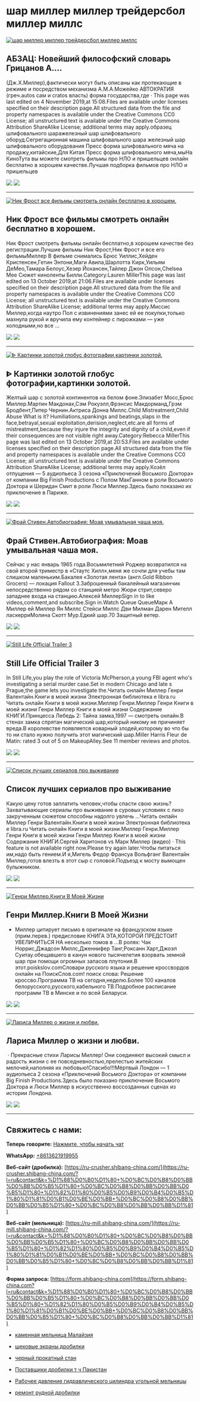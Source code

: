 # шар миллер миллер трейдерсбол миллер миллс

<a href="https://swt.shibang-china.com/?l=ru&img&k=%D1%88%D0%B0%D1%80+%D0%BC%D0%B8%D0%BB%D0%BB%D0%B5%D1%80+%D0%BC%D0%B8%D0%BB%D0%BB%D0%B5%D1%80+%D1%82%D1%80%D0%B5%D0%B9%D0%B4%D0%B5%D1%80%D1%81%D0%B1%D0%BE%D0%BB+%D0%BC%D0%B8%D0%BB%D0%BB%D0%B5%D1%80+%D0%BC%D0%B8%D0%BB%D0%BB%D1%81" target="_blank">![шар миллер миллер трейдерсбол миллер миллс](http://static.shibang-china.com/all-800x300/1459.jpg)</a>

## АБЗАЦ: Новейший философский словарь Грицанов А.…
(Дж.Х.Миллер),фактически могут быть описаны как протекающие в режиме и посредством механизма А.М.А.Можейко АВТОКРАТИЯ (греч.autos сам и cratos власть) форма государства,где&nbsp;&#0183;&#32;This page was last edited on 4 November 2019,at 15:08.Files are available under licenses specified on their description page.All structured data from the file and property namespaces is available under the Creative Commons CC0 License; all unstructured text is available under the Creative Commons Attribution ShareAlike License; additional terms may apply.образец шлифовального шаражелезный шар шлифовального оборуд.Сегрегационная машина шлифовального шара железный шар шлифовального оборудования Пресс форма шлифовального мяча на продажу,китайские,Для Китая Пресс форма шлифовального мяча,мыНа КиноТута вы можете смотреть фильмы про НЛО и пришельцев онлайн бесплатно в хорошем качестве.Лучшая подборка фильмов про НЛО и пришельцев


<a href="https://whatsapp.shibangsoft.com/WhatsApp.php" target="_blank" title="WhatsApp">![](http://static.shibang-china.com/icon/whatsapp.png)</a> <a href="https://swt.shibang-china.com/?l=ru&icon&k=%D1%88%D0%B0%D1%80+%D0%BC%D0%B8%D0%BB%D0%BB%D0%B5%D1%80+%D0%BC%D0%B8%D0%BB%D0%BB%D0%B5%D1%80+%D1%82%D1%80%D0%B5%D0%B9%D0%B4%D0%B5%D1%80%D1%81%D0%B1%D0%BE%D0%BB+%D0%BC%D0%B8%D0%BB%D0%BB%D0%B5%D1%80+%D0%BC%D0%B8%D0%BB%D0%BB%D1%81" target="_blank">![](http://static.shibang-china.com/icon/chat-ru.png)</a>

---

<a href="https://swt.shibang-china.com/?l=ru&img&k=%D1%88%D0%B0%D1%80+%D0%BC%D0%B8%D0%BB%D0%BB%D0%B5%D1%80+%D0%BC%D0%B8%D0%BB%D0%BB%D0%B5%D1%80+%D1%82%D1%80%D0%B5%D0%B9%D0%B4%D0%B5%D1%80%D1%81%D0%B1%D0%BE%D0%BB+%D0%BC%D0%B8%D0%BB%D0%BB%D0%B5%D1%80+%D0%BC%D0%B8%D0%BB%D0%BB%D1%81" target="_blank">![Ник Фрост все фильмы смотреть онлайн бесплатно в хорошем.](http://static.shibang-china.com/all-800x300/805.jpg)</a>

## Ник Фрост все фильмы смотреть онлайн бесплатно в хорошем.
Ник Фрост cмотреть фильмы онлайн бесплатно,в хорошем качестве без регистрации.Лучшие фильмы Ник Фрост,Ник Фрост и все его фильмыМиллер В фильме снимались Брюс Уиллис,Хейден Кристенсен,Гетин Энтони,Маги Авила,Шарлотта Кирк,Уильям ДеМео,Тамара Белоус,Хезер Йохансен,Тайлер Джон Олсон,Chelsea Mee Сюжет киноленты Билли.Category:Lauren MillerThis page was last edited on 13 October 2019,at 21:06.Files are available under licenses specified on their description page.All structured data from the file and property namespaces is available under the Creative Commons CC0 License; all unstructured text is available under the Creative Commons Attribution ShareAlike License; additional terms may apply.Миссис Миллер,когда наутро Пол с извинениями занес ей ее покупки,только махнула рукой и вручила ему контейнер с пирожками — уже холодными,но все …


<a href="https://whatsapp.shibangsoft.com/WhatsApp.php" target="_blank" title="WhatsApp">![](http://static.shibang-china.com/icon/whatsapp.png)</a> <a href="https://swt.shibang-china.com/?l=ru&icon&k=%D1%88%D0%B0%D1%80+%D0%BC%D0%B8%D0%BB%D0%BB%D0%B5%D1%80+%D0%BC%D0%B8%D0%BB%D0%BB%D0%B5%D1%80+%D1%82%D1%80%D0%B5%D0%B9%D0%B4%D0%B5%D1%80%D1%81%D0%B1%D0%BE%D0%BB+%D0%BC%D0%B8%D0%BB%D0%BB%D0%B5%D1%80+%D0%BC%D0%B8%D0%BB%D0%BB%D1%81" target="_blank">![](http://static.shibang-china.com/icon/chat-ru.png)</a>

---

<a href="https://swt.shibang-china.com/?l=ru&img&k=%D1%88%D0%B0%D1%80+%D0%BC%D0%B8%D0%BB%D0%BB%D0%B5%D1%80+%D0%BC%D0%B8%D0%BB%D0%BB%D0%B5%D1%80+%D1%82%D1%80%D0%B5%D0%B9%D0%B4%D0%B5%D1%80%D1%81%D0%B1%D0%BE%D0%BB+%D0%BC%D0%B8%D0%BB%D0%BB%D0%B5%D1%80+%D0%BC%D0%B8%D0%BB%D0%BB%D1%81" target="_blank">![ᐈ Картинки золотой глобус фотографии,картинки золотой.](http://static.shibang-china.com/all-800x300/314.jpg)</a>

## ᐈ Картинки золотой глобус фотографии,картинки золотой.
Желтый шар с золотой континентов на белом фоне.Элизабет Мосс,Брюс Миллер.Мартин Макдонах,Сэм Рокуэлл,Фрэнсис Макдорманд,Грэм Бродбент,Питер Чернин.Актриса Донна Миллс.Child Mistreatment,Child Abuse What is it? Humiliations,spankings and beatings,slaps in the face,betrayal,sexual exploitation,derision,neglect,etc.are all forms of mistreatment,because they injure the integrity and dignity of a child,even if their consequences are not visible right away.Category:Rebecca MillerThis page was last edited on 13 October 2019,at 20:53.Files are available under licenses specified on their description page.All structured data from the file and property namespaces is available under the Creative Commons CC0 License; all unstructured text is available under the Creative Commons Attribution ShareAlike License; additional terms may apply.Козёл отпущения — 5 аудиопьеса 3 сезона &#171;Приключений Восьмого Доктора&#187; от компании Big Finish Productions с Полом МакГанном в роли Восьмого Доктора и Шеридан Смит в роли Люси Миллер.Здесь было показано их приключение в Париже.


<a href="https://whatsapp.shibangsoft.com/WhatsApp.php" target="_blank" title="WhatsApp">![](http://static.shibang-china.com/icon/whatsapp.png)</a> <a href="https://swt.shibang-china.com/?l=ru&icon&k=%D1%88%D0%B0%D1%80+%D0%BC%D0%B8%D0%BB%D0%BB%D0%B5%D1%80+%D0%BC%D0%B8%D0%BB%D0%BB%D0%B5%D1%80+%D1%82%D1%80%D0%B5%D0%B9%D0%B4%D0%B5%D1%80%D1%81%D0%B1%D0%BE%D0%BB+%D0%BC%D0%B8%D0%BB%D0%BB%D0%B5%D1%80+%D0%BC%D0%B8%D0%BB%D0%BB%D1%81" target="_blank">![](http://static.shibang-china.com/icon/chat-ru.png)</a>

---

<a href="https://swt.shibang-china.com/?l=ru&img&k=%D1%88%D0%B0%D1%80+%D0%BC%D0%B8%D0%BB%D0%BB%D0%B5%D1%80+%D0%BC%D0%B8%D0%BB%D0%BB%D0%B5%D1%80+%D1%82%D1%80%D0%B5%D0%B9%D0%B4%D0%B5%D1%80%D1%81%D0%B1%D0%BE%D0%BB+%D0%BC%D0%B8%D0%BB%D0%BB%D0%B5%D1%80+%D0%BC%D0%B8%D0%BB%D0%BB%D1%81" target="_blank">![Фрай Стивен.Автобиография: Моав умывальная чаша моя.](http://static.shibang-china.com/all-800x300/102.jpg)</a>

## Фрай Стивен.Автобиография: Моав умывальная чаша моя.
Сейчас у нас январь 1965 года.Восьмилетний Роджер возвратился на свой второй триместр в &#171;Стаутс Хилл&#187;,меня же сочли для учебы там слишком маленьким.Бакалея &#171;Золотая лента&#187; (англ.Gold Ribbon Grocers) — локация Fallout 3.Заброшенный бакалейный магазинчик непосредственно рядом со станцией метро Жюри стрит,северо западнее входа на станцию.Алексей МиллерSign in to like videos,comment,and subscribe.Sign in.Watch Queue QueueМарк А Миллер ей Миллер Ян Миллс Стейси Миллс Дви Милман Дарен Мителл ласкерриМолина Скотт Мур.Едкий шар.70 Защитный ветер.


<a href="https://whatsapp.shibangsoft.com/WhatsApp.php" target="_blank" title="WhatsApp">![](http://static.shibang-china.com/icon/whatsapp.png)</a> <a href="https://swt.shibang-china.com/?l=ru&icon&k=%D1%88%D0%B0%D1%80+%D0%BC%D0%B8%D0%BB%D0%BB%D0%B5%D1%80+%D0%BC%D0%B8%D0%BB%D0%BB%D0%B5%D1%80+%D1%82%D1%80%D0%B5%D0%B9%D0%B4%D0%B5%D1%80%D1%81%D0%B1%D0%BE%D0%BB+%D0%BC%D0%B8%D0%BB%D0%BB%D0%B5%D1%80+%D0%BC%D0%B8%D0%BB%D0%BB%D1%81" target="_blank">![](http://static.shibang-china.com/icon/chat-ru.png)</a>

---

<a href="https://swt.shibang-china.com/?l=ru&img&k=%D1%88%D0%B0%D1%80+%D0%BC%D0%B8%D0%BB%D0%BB%D0%B5%D1%80+%D0%BC%D0%B8%D0%BB%D0%BB%D0%B5%D1%80+%D1%82%D1%80%D0%B5%D0%B9%D0%B4%D0%B5%D1%80%D1%81%D0%B1%D0%BE%D0%BB+%D0%BC%D0%B8%D0%BB%D0%BB%D0%B5%D1%80+%D0%BC%D0%B8%D0%BB%D0%BB%D1%81" target="_blank">![Still Life Official Trailer 3](http://static.shibang-china.com/all-800x300/232.jpg)</a>

## Still Life Official Trailer 3
In Still Life,you play the role of Victoria McPherson,a young FBI agent who's investigating a serial murder case.Set in modern Chicago and late s Prague,the game lets you investigate the.Читать онлайн Миллер Генри Валентайн.Книги в моей жизни Электронная библиотека e libra.ru Читать онлайн Книги в моей жизни.Миллер Генри.Миллер Генри Книги в моей жизни Генри Миллер Книги в моей жизни Содержание КНИГИ.Принцесса Лебедь 2: Тайна замка,1997 — смотреть онлайн.В стенах замка спрятан магический шар,который никому не причиняет вреда.В королевстве появляется коварный злодей,которому во что бы то ни стало нужно получить этот магический шар.Miller Harris Fleur de Matin: rated 3 out of 5 on MakeupAlley.See 11 member reviews and photos.


<a href="https://whatsapp.shibangsoft.com/WhatsApp.php" target="_blank" title="WhatsApp">![](http://static.shibang-china.com/icon/whatsapp.png)</a> <a href="https://swt.shibang-china.com/?l=ru&icon&k=%D1%88%D0%B0%D1%80+%D0%BC%D0%B8%D0%BB%D0%BB%D0%B5%D1%80+%D0%BC%D0%B8%D0%BB%D0%BB%D0%B5%D1%80+%D1%82%D1%80%D0%B5%D0%B9%D0%B4%D0%B5%D1%80%D1%81%D0%B1%D0%BE%D0%BB+%D0%BC%D0%B8%D0%BB%D0%BB%D0%B5%D1%80+%D0%BC%D0%B8%D0%BB%D0%BB%D1%81" target="_blank">![](http://static.shibang-china.com/icon/chat-ru.png)</a>

---

<a href="https://swt.shibang-china.com/?l=ru&img&k=%D1%88%D0%B0%D1%80+%D0%BC%D0%B8%D0%BB%D0%BB%D0%B5%D1%80+%D0%BC%D0%B8%D0%BB%D0%BB%D0%B5%D1%80+%D1%82%D1%80%D0%B5%D0%B9%D0%B4%D0%B5%D1%80%D1%81%D0%B1%D0%BE%D0%BB+%D0%BC%D0%B8%D0%BB%D0%BB%D0%B5%D1%80+%D0%BC%D0%B8%D0%BB%D0%BB%D1%81" target="_blank">![Список лучших сериалов про выживание](http://static.shibang-china.com/all-800x300/893.jpg)</a>

## Список лучших сериалов про выживание
Какую цену готов заплатить человек,чтобы спасти свою жизнь? Захватывающие сериалы про выживание в суровых условиях с лихо закрученным сюжетом способны надолго увлечь …Читать онлайн Миллер Генри Валентайн.Книги в моей жизни Электронная библиотека e libra.ru Читать онлайн Книги в моей жизни.Миллер Генри.Миллер Генри Книги в моей жизни Генри Миллер Книги в моей жизни Содержание КНИГИ.Сергей Харитонов vs Марк Миллер (видео)&nbsp;&#0183;&#32;This feature is not available right now.Please try again later.Чтобы питаться им,надо быть гением.И я,Мигель Федор Франсуа Вольфганг Валентайн Миллер,готов влезть в этот сыр с головой.Подъезд к мосту вымощен булыжником.


<a href="https://whatsapp.shibangsoft.com/WhatsApp.php" target="_blank" title="WhatsApp">![](http://static.shibang-china.com/icon/whatsapp.png)</a> <a href="https://swt.shibang-china.com/?l=ru&icon&k=%D1%88%D0%B0%D1%80+%D0%BC%D0%B8%D0%BB%D0%BB%D0%B5%D1%80+%D0%BC%D0%B8%D0%BB%D0%BB%D0%B5%D1%80+%D1%82%D1%80%D0%B5%D0%B9%D0%B4%D0%B5%D1%80%D1%81%D0%B1%D0%BE%D0%BB+%D0%BC%D0%B8%D0%BB%D0%BB%D0%B5%D1%80+%D0%BC%D0%B8%D0%BB%D0%BB%D1%81" target="_blank">![](http://static.shibang-china.com/icon/chat-ru.png)</a>

---

<a href="https://swt.shibang-china.com/?l=ru&img&k=%D1%88%D0%B0%D1%80+%D0%BC%D0%B8%D0%BB%D0%BB%D0%B5%D1%80+%D0%BC%D0%B8%D0%BB%D0%BB%D0%B5%D1%80+%D1%82%D1%80%D0%B5%D0%B9%D0%B4%D0%B5%D1%80%D1%81%D0%B1%D0%BE%D0%BB+%D0%BC%D0%B8%D0%BB%D0%BB%D0%B5%D1%80+%D0%BC%D0%B8%D0%BB%D0%BB%D1%81" target="_blank">![Генри Миллер.Книги В Моей Жизни](http://static.shibang-china.com/all-800x300/26.jpg)</a>

## Генри Миллер.Книги В Моей Жизни
* Миллер цитирует письмо в оригинале на французском языке (прим.перев.) предисловие КНИГА ЭТА,КОТОРОЙ ПРЕДСТОИТ УВЕЛИЧИТЬСЯ НА несколько томов в …В ролях: Чак Норрис,Джадсон Миллс,Дженнифер Танг,Роксанн Харт,Джоэл Суитау.обещавшего в канун нового тысячелетия взорвать земной шар при помощи огромных запасов плутония.В этот.poiskslov.comСловари русского языка и решение кроссвордов онлайн на ПоискСлов.com! поиск слова: Решение кроссво.Программа ТВ на сегодня,неделю.Более 100 каналов белорусского,русского,кабельного ТВ.Подробное расписание программ ТВ в Минске и по всей Беларуси.


<a href="https://whatsapp.shibangsoft.com/WhatsApp.php" target="_blank" title="WhatsApp">![](http://static.shibang-china.com/icon/whatsapp.png)</a> <a href="https://swt.shibang-china.com/?l=ru&icon&k=%D1%88%D0%B0%D1%80+%D0%BC%D0%B8%D0%BB%D0%BB%D0%B5%D1%80+%D0%BC%D0%B8%D0%BB%D0%BB%D0%B5%D1%80+%D1%82%D1%80%D0%B5%D0%B9%D0%B4%D0%B5%D1%80%D1%81%D0%B1%D0%BE%D0%BB+%D0%BC%D0%B8%D0%BB%D0%BB%D0%B5%D1%80+%D0%BC%D0%B8%D0%BB%D0%BB%D1%81" target="_blank">![](http://static.shibang-china.com/icon/chat-ru.png)</a>

---

<a href="https://swt.shibang-china.com/?l=ru&img&k=%D1%88%D0%B0%D1%80+%D0%BC%D0%B8%D0%BB%D0%BB%D0%B5%D1%80+%D0%BC%D0%B8%D0%BB%D0%BB%D0%B5%D1%80+%D1%82%D1%80%D0%B5%D0%B9%D0%B4%D0%B5%D1%80%D1%81%D0%B1%D0%BE%D0%BB+%D0%BC%D0%B8%D0%BB%D0%BB%D0%B5%D1%80+%D0%BC%D0%B8%D0%BB%D0%BB%D1%81" target="_blank">![Лариса Миллер о жизни и любви.](http://static.shibang-china.com/all-800x300/630.jpg)</a>

## Лариса Миллер о жизни и любви.
&nbsp;&#0183;&#32;Прекрасные стихи Ларисы Миллер! Они соединяют высокий смысл и радость жизни с ее повседневностью,прелестью житейских мелочей,наполняя их любовью!Спасибо!!!Мёртвый Лондон — 1 аудиопьеса 2 сезона &#171;Приключений Восьмого Доктора&#187; от компании Big Finish Productions.Здесь было показано приключение Восьмого Доктора и Люси Миллер в искусственно воссозданных сценах из истории Лондона.

<a href="https://whatsapp.shibangsoft.com/WhatsApp.php" target="_blank" title="WhatsApp">![](http://static.shibang-china.com/icon/whatsapp.png)</a> <a href="https://swt.shibang-china.com/?l=ru&icon&k=%D1%88%D0%B0%D1%80+%D0%BC%D0%B8%D0%BB%D0%BB%D0%B5%D1%80+%D0%BC%D0%B8%D0%BB%D0%BB%D0%B5%D1%80+%D1%82%D1%80%D0%B5%D0%B9%D0%B4%D0%B5%D1%80%D1%81%D0%B1%D0%BE%D0%BB+%D0%BC%D0%B8%D0%BB%D0%BB%D0%B5%D1%80+%D0%BC%D0%B8%D0%BB%D0%BB%D1%81" target="_blank">![](http://static.shibang-china.com/icon/chat-ru.png)</a>

---
## Свяжитесь с нами:

**Теперь говорите:** [Нажмите, чтобы начать чат](https://swt.shibang-china.com?l=ru&contact&k=%D1%88%D0%B0%D1%80+%D0%BC%D0%B8%D0%BB%D0%BB%D0%B5%D1%80+%D0%BC%D0%B8%D0%BB%D0%BB%D0%B5%D1%80+%D1%82%D1%80%D0%B5%D0%B9%D0%B4%D0%B5%D1%80%D1%81%D0%B1%D0%BE%D0%BB+%D0%BC%D0%B8%D0%BB%D0%BB%D0%B5%D1%80+%D0%BC%D0%B8%D0%BB%D0%BB%D1%81)

**WhatsApp:**  [+8613621919955](https://whatsapp.shibangsoft.com/WhatsApp.php)

**Веб-сайт (дробилка):** [https://ru-crusher.shibang-china.com/](https://ru-crusher.shibang-china.com/?l=ru&contact&k=%D1%88%D0%B0%D1%80+%D0%BC%D0%B8%D0%BB%D0%BB%D0%B5%D1%80+%D0%BC%D0%B8%D0%BB%D0%BB%D0%B5%D1%80+%D1%82%D1%80%D0%B5%D0%B9%D0%B4%D0%B5%D1%80%D1%81%D0%B1%D0%BE%D0%BB+%D0%BC%D0%B8%D0%BB%D0%BB%D0%B5%D1%80+%D0%BC%D0%B8%D0%BB%D0%BB%D1%81)

**Веб-сайт (мельница):** [https://ru-mill.shibang-china.com/](https://ru-mill.shibang-china.com/?l=ru&contact&k=%D1%88%D0%B0%D1%80+%D0%BC%D0%B8%D0%BB%D0%BB%D0%B5%D1%80+%D0%BC%D0%B8%D0%BB%D0%BB%D0%B5%D1%80+%D1%82%D1%80%D0%B5%D0%B9%D0%B4%D0%B5%D1%80%D1%81%D0%B1%D0%BE%D0%BB+%D0%BC%D0%B8%D0%BB%D0%BB%D0%B5%D1%80+%D0%BC%D0%B8%D0%BB%D0%BB%D1%81)

**Форма запроса:** [https://form.shibang-china.com](https://form.shibang-china.com?l=ru&contact&k=%D1%88%D0%B0%D1%80+%D0%BC%D0%B8%D0%BB%D0%BB%D0%B5%D1%80+%D0%BC%D0%B8%D0%BB%D0%BB%D0%B5%D1%80+%D1%82%D1%80%D0%B5%D0%B9%D0%B4%D0%B5%D1%80%D1%81%D0%B1%D0%BE%D0%BB+%D0%BC%D0%B8%D0%BB%D0%BB%D0%B5%D1%80+%D0%BC%D0%B8%D0%BB%D0%BB%D1%81)

* [каменная мельница Малайзия](../122/%D0%BA%D0%B0%D0%BC%D0%B5%D0%BD%D0%BD%D0%B0%D1%8F%20%D0%BC%D0%B5%D0%BB%D1%8C%D0%BD%D0%B8%D1%86%D0%B0%20%D0%9C%D0%B0%D0%BB%D0%B0%D0%B9%D0%B7%D0%B8%D1%8F.md)

* [щековые экраны дробилки](../124/%D1%89%D0%B5%D0%BA%D0%BE%D0%B2%D1%8B%D0%B5%20%D1%8D%D0%BA%D1%80%D0%B0%D0%BD%D1%8B%20%D0%B4%D1%80%D0%BE%D0%B1%D0%B8%D0%BB%D0%BA%D0%B8.md)

* [черный прокатный стан](../124/%D1%87%D0%B5%D1%80%D0%BD%D1%8B%D0%B9%20%D0%BF%D1%80%D0%BE%D0%BA%D0%B0%D1%82%D0%BD%D1%8B%D0%B9%20%D1%81%D1%82%D0%B0%D0%BD.md)

* [Поставщики дробилки т  ч Пакистан](../121/%D0%9F%D0%BE%D1%81%D1%82%D0%B0%D0%B2%D1%89%D0%B8%D0%BA%D0%B8%20%D0%B4%D1%80%D0%BE%D0%B1%D0%B8%D0%BB%D0%BA%D0%B8%20%D1%82%20%20%D1%87%20%D0%9F%D0%B0%D0%BA%D0%B8%D1%81%D1%82%D0%B0%D0%BD.md)

* [Рабочее давление гидравлического цилиндра угольной мельницы](../122/%D0%A0%D0%B0%D0%B1%D0%BE%D1%87%D0%B5%D0%B5%20%D0%B4%D0%B0%D0%B2%D0%BB%D0%B5%D0%BD%D0%B8%D0%B5%20%D0%B3%D0%B8%D0%B4%D1%80%D0%B0%D0%B2%D0%BB%D0%B8%D1%87%D0%B5%D1%81%D0%BA%D0%BE%D0%B3%D0%BE%20%D1%86%D0%B8%D0%BB%D0%B8%D0%BD%D0%B4%D1%80%D0%B0%20%D1%83%D0%B3%D0%BE%D0%BB%D1%8C%D0%BD%D0%BE%D0%B9%20%D0%BC%D0%B5%D0%BB%D1%8C%D0%BD%D0%B8%D1%86%D1%8B.md)

* [ремонт рудной дробилки](../124/%D1%80%D0%B5%D0%BC%D0%BE%D0%BD%D1%82%20%D1%80%D1%83%D0%B4%D0%BD%D0%BE%D0%B9%20%D0%B4%D1%80%D0%BE%D0%B1%D0%B8%D0%BB%D0%BA%D0%B8.md)